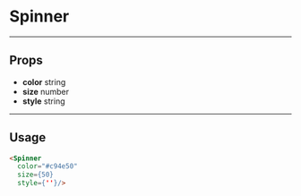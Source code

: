 # Spinner

----
## Props

* **color**        string
* **size**         number
* **style**        string


----
## Usage

```html
<Spinner
  color="#c94e50"
  size={50}
  style={''}/>
```
